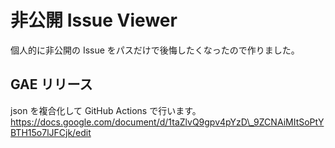 # 非公開 Issue Viewer

個人的に非公開の Issue をパスだけで後悔したくなったので作りました。

## GAE リリース

json を複合化して GitHub Actions で行います。  
https://docs.google.com/document/d/1taZlvQ9gpv4pYzD\_9ZCNAiMItSoPtYBTH15o7lJFCjk/edit
